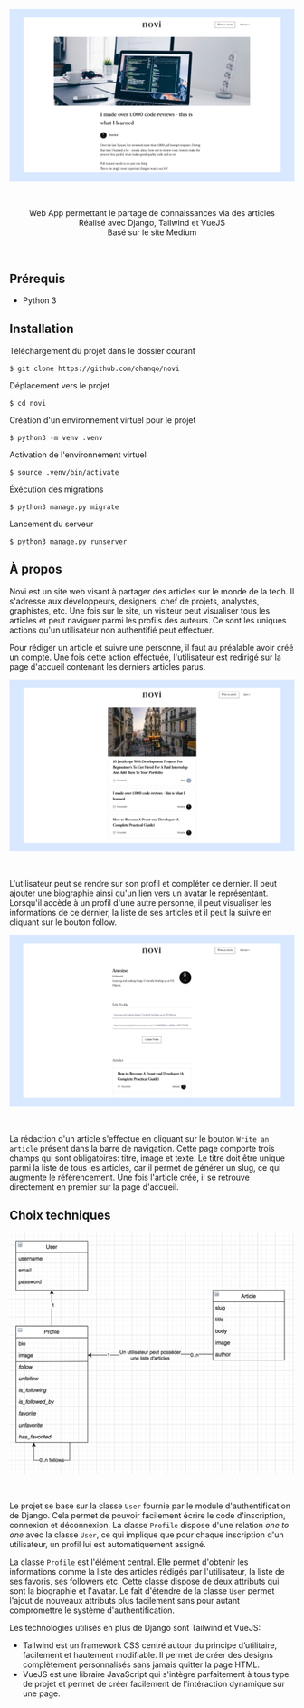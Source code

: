 ![](https://github.com/ohanqo/novi/blob/master/docs/article.jpg)

<br>

<p align="center">
    Web App permettant le partage de connaissances via des articles
    <br />  
    Réalisé avec Django, Tailwind et VueJS
    <br />  
    Basé sur le site Medium
</p>

<br>

## Prérequis

- Python 3

## Installation

Téléchargement du projet dans le dossier courant

```
$ git clone https://github.com/ohanqo/novi
```

Déplacement vers le projet

```
$ cd novi
```

Création d'un environnement virtuel pour le projet

```
$ python3 -m venv .venv
```

Activation de l'environnement virtuel

```
$ source .venv/bin/activate
```

Éxécution des migrations

```
$ python3 manage.py migrate
```

Lancement du serveur

```
$ python3 manage.py runserver
```

## À propos

Novi est un site web visant à partager des articles sur le monde de la tech. Il s'adresse aux développeurs, designers, chef de projets, analystes, graphistes, etc. Une fois sur le site, un visiteur peut visualiser tous les articles et peut naviguer parmi les profils des auteurs. Ce sont les uniques actions qu'un utilisateur non authentifié peut effectuer.

Pour rédiger un article et suivre une personne, il faut au préalable avoir créé un compte. Une fois cette action effectuée, l'utilisateur est redirigé sur la page d'accueil contenant les derniers articles parus.

![](https://github.com/ohanqo/novi/blob/master/docs/home.jpg)

<br>

L'utilisateur peut se rendre sur son profil et compléter ce dernier. Il peut ajouter une biographie ainsi qu'un lien vers un avatar le représentant. Lorsqu'il accède à un profil d'une autre personne, il peut visualiser les informations de ce dernier, la liste de ses articles et il peut la suivre en cliquant sur le bouton follow.

![](https://github.com/ohanqo/novi/blob/master/docs/profile.jpg)

<br>

La rédaction d'un article s'effectue en cliquant sur le bouton `Write an article` présent dans la barre de navigation. Cette page comporte trois champs qui sont obligatoires: titre, image et texte. Le titre doit être unique parmi la liste de tous les articles, car il permet de générer un slug, ce qui augmente le référencement. Une fois l'article crée, il se retrouve directement en premier sur la page d'accueil.

## Choix techniques

![](https://github.com/ohanqo/novi/blob/master/docs/diagram.png)

<br>

Le projet se base sur la classe `User` fournie par le module d'authentification de Django. Cela permet de pouvoir facilement écrire le code d'inscription, connexion et déconnexion. La classe `Profile` dispose d'une relation <i>one to one</i> avec la classe `User`, ce qui implique que pour chaque inscription d'un utilisateur, un profil lui est automatiquement assigné.

La classe `Profile` est l'élément central. Elle permet d'obtenir les informations comme la liste des articles rédigés par l'utilisateur, la liste de ses favoris, ses followers etc. Cette classe dispose de deux attributs qui sont la biographie et l'avatar. Le fait d'étendre de la classe `User` permet l'ajout de nouveaux attributs plus facilement sans pour autant compromettre le système d'authentification.

Les technologies utilisés en plus de Django sont Tailwind et VueJS:

- Tailwind est un framework CSS centré autour du principe d’utilitaire, facilement et hautement modifiable. Il permet de créer des designs complètement personnalisés sans jamais quitter la page HTML.
- VueJS est une libraire JavaScript qui s'intègre parfaitement à tous type de projet et permet de créer facilement de l'intéraction dynamique sur une page.
